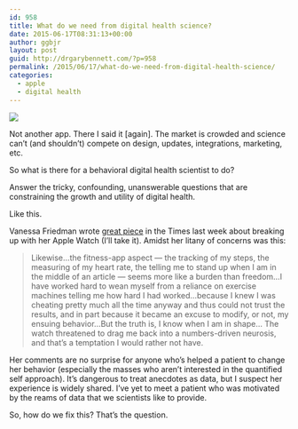```yaml
---
id: 958
title: What do we need from digital health science?
date: 2015-06-17T08:31:13+00:00
author: ggbjr
layout: post
guid: http://drgarybennett.com/?p=958
permalink: /2015/06/17/what-do-we-need-from-digital-health-science/
categories:
  - apple
  - digital health
---
```

![ ](http://cdn.cultofmac.com/wp-content/uploads/2015/05/20140507_moms-day_0154.jpg)

Not another app. There I said it [again]. The market is crowded and science can&#8217;t (and shouldn&#8217;t) compete on design, updates, integrations, marketing, etc. 

So what is there for a behavioral digital health scientist to do? 

Answer the tricky, confounding, unanswerable questions that are constraining the growth and utility of digital health.

Like this. 

Vanessa Friedman wrote [great piece](http://nyti.ms/1TavL58) in the Times last week about breaking up with her Apple Watch (I&#8217;ll take it). Amidst her litany of concerns was this:

> Likewise&#8230;the fitness-app aspect — the tracking of my steps, the measuring of my heart rate, the telling me to stand up when I am in the middle of an article — seems more like a burden than freedom&#8230;I have worked hard to wean myself from a reliance on exercise machines telling me how hard I had worked&#8230;because I knew I was cheating pretty much all the time anyway and thus could not trust the results, and in part because it became an excuse to modify, or not, my ensuing behavior&#8230;But the truth is, I know when I am in shape&#8230; The watch threatened to drag me back into a numbers-driven neurosis, and that’s a temptation I would rather not have. 

Her comments are no surprise for anyone who&#8217;s helped a patient to change her behavior (especially the masses who aren&#8217;t interested in the quantified self approach). It&#8217;s dangerous to treat anecdotes as data, but I suspect her experience is widely shared. I&#8217;ve yet to meet a patient who was motivated by the reams of data that we scientists like to provide. 

So, how do we fix this? That&#8217;s the question.